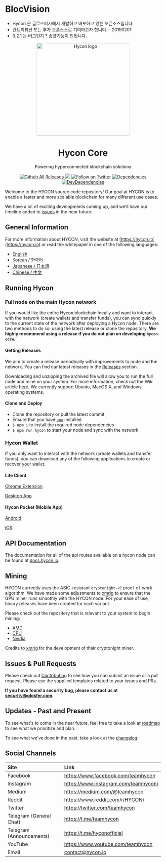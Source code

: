 # BlocVision

* Hycon 은 글로스퍼사에서 개발하고 배포하고 있는 오픈소스입니다.
* 컨트리뷰션 또는 추가 오픈소스로 기여하고자 합니다. - 20190201
* 0.2.1 는 버그인지 ? 송금기능이 안됩니다.



<p align="center">
  <a href="https://hycon.io" rel="noopener" target="_blank"><img width="300" src="http://www.hycon.io/wp-content/uploads/2018/08/hycon_logo2.png" alt="Hycon logo"></a></p>
</p>

<h1 align="center">Hycon Core</h1>

<div align="center">
Powering hyperconnected blockchain solutions

[![Github All Releases](https://img.shields.io/github/downloads/Team-Hycon/hycon-core/total.svg)](http://www.somsubhra.com/github-release-stats/?username=Team-Hycon&repository=hycon-core)
![](https://img.shields.io/github/license/Team-Hycon/hycon-core.svg)
[![Follow on Twitter](https://img.shields.io/twitter/follow/TeamHycon.svg?label=follow+Team-Hycon)](https://twitter.com/teamhycon)
[![Dependencies](https://img.shields.io/david/Team-Hycon/hycon-core.svg)](https://david-dm.org/Team-Hycon/hycon-core)
[![DevDependencies](https://img.shields.io/david/dev/Team-Hycon/hycon-core.svg)](https://david-dm.org/Team-Hycon/hycon-core?type=dev)
</div>


Welcome to the HYCON source code repository! Our goal at HYCON is to enable a faster and more scalable blockchain for many different use cases.

We have a lot of exciting developments coming up, and we'll have our timeline added to [Issues](https://github.com/Team-Hycon/hycon-core/issues) in the near future.

## General Information

For more information about HYCON, visit the website at [https://hycon.io](https://hycon.io) or read the whitepaper in one of the following languages:

- [English](https://hycon.io/wp-content/uploads/2018/08/whitepaper1.2.2_en.pdf)
- [Korean / 한국어](https://hycon.io/wp-content/uploads/2018/08/whitepaper.1.2.2_kr.pdf)
- [Japanese / 日本語](https://hycon.io/wp-content/uploads/2018/08/whitepaper_jp.pdf)
- [Chinese / 中文](https://hycon.io/wp-content/uploads/2018/08/whitepaper_cn.pdf)

## Running Hycon

### Full node on the main Hycon network

If you would like the entire Hycon blockchain locally and want to interact with the network (create wallets and transfer funds), you can sync quickly to the current state of the network after deploying a Hycon node. There are two methods to do so: using the latest release or clone the repository. **We highly recommend using a release if you do not plan on developing `hycon-core`.**

#### Getting Releases

We aim to create a release periodically with improvements to node and the network. You can find our latest releases in the [Releases](https://github.com/Team-Hycon/hycon-core/releases) section.

Downloading and unzipping the archived file will allow you to run the full node and mine on your system. For more information, check out the Wiki article [here](https://github.com/Team-Hycon/hycon-core/wiki/Mining-Instructions). We currently support Ubuntu, MacOS X, and Windows operating systems.

#### Clone and Deploy

- Clone the repository or pull the latest commit
- Ensure that you have [`npm`](https://www.npmjs.com/) installed
- `$ npm i` to install the required node dependencies
- `$ npm run hycon` to start your node and sync with the network

### Hycon Wallet

If you only want to interact with the network (create wallets and transfer funds), you can download any of the following applications to create or recover your wallet.

#### Lite Client

[Chrome Extension](https://chrome.google.com/webstore/detail/hycon-lite-client/bcopgchhojmggmffilplmbdicgaihlkp?hl=en)

[Desktop App](https://github.com/Team-Hycon/hycon-gui/releases)

#### Hycon Pocket (Mobile App)

[Android](https://play.google.com/store/apps/details?id=io.hycon.litewallet&hl=en)

[iOS](https://itunes.apple.com/us/app/hycon-pocket/id1439548798?mt=8&app=itunes&ign-mpt=uo%3D4)

## API Documentation

The documentation for all of the api routes available on a hycon node can be found at [docs.hycon.io](https://docs.hycon.io).

## Mining

HYCON currently uses the ASIC-resistant `cryptonight-v7` proof-of-work algorithm. We have made some adjustments to [xmrig](https://github.com/xmrig) to ensure that the GPU miner runs smoothly with the HYCON node. For your ease of use, binary releases have been created for each variant.

Please check out the repository that is relevant to your system to begin mining: 

- [AMD](https://github.com/Team-Hycon/xmrig-amd)
- [CPU](https://github.com/Team-Hycon/xmrig)
- [Nvidia](https://github.com/Team-Hycon/xmrig-nvidia)

Credits to [xmrig](https://github.com/xmrig) for the development of their cryptonight miner.

## Issues & Pull Requests

Please check out [Contributing](https://github.com/Team-Hycon/hycon-core/blob/master/CONTRIBUTING.md) to see how you can submit an issue or a pull request. Please use the supplied templates related to your issues and PRs.

**If you have found a security bug, please contact us at [security@glosfer.com](security@glosfer.com).**

## Updates - Past and Present

To see what's to come in the near future, feel free to take a look at [roadmap](https://github.com/Team-Hycon/hycon-core/blob/master/ROADMAP.md) to see what we prioritize and plan.

To see what we've done in the past, take a look at the [changelog](https://github.com/Team-Hycon/hycon-core/blob/master/CHANGELOG.md).

## Social Channels

| Site | Link |
|:-----------|:-----------|
| Facebook | https://www.facebook.com/teamhycon |
| Instagram | https://www.instagram.com/teamhycon/ |
| Medium | https://medium.com/@teamhycon |
| Reddit | https://www.reddit.com/r/HYCON/ |
| Twitter | https://twitter.com/teamhycon |
| Telegram (General Chat) | https://t.me/teamhycon |
| Telegram (Announcements) | https://t.me/hyconofficial |
| YouTube | https://www.youtube.com/teamhycon |
| Email | contact@hycon.io |
